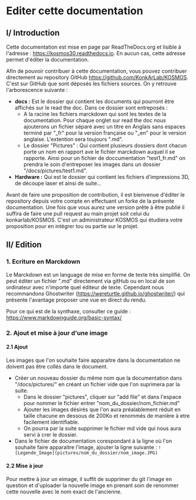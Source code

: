 # Editer cette documentation

## I/ Introduction
Cette documentation est mise en page par ReadTheDocs.org et lisible à l'adresse : https://kosmos30.readthedocs.io. En aucun cas, cette adresse permet d'éditer la documentation. 

Afin de pouvoir contribuer à cette documentation, vous pouvez contribuer directement au repository GitHub https://github.com/KonkArLab/KOSMOS. C'est sur GitHub que sont déposés les fichiers sources. On y retrouve l'arborescence suivante : 
 - **docs :** Est le dossier qui contient les documents qui pourront être affichés sur le read the doc. Dans ce dossier sont entreposés :
   - A la racine les fichiers marckdown qui sont les textes de la documentation. Pour chaque onglet sur read the doc nous ajouterons un fichier séparé avec un titre en Anglais sans espaces terminé par "_fr" pour la version française ou "_en" pour le version anglaise. L'extention sera toujours ".md".
   - Le dossier "Pictures" : Qui contient plusieurs dossiers dont chacun porte un nom en rapport ave le fichier marckdown auquel il se rapporte. Ainsi pour un fichier de doccumentation "test1_fr.md" on prendra le soin d'entreposer les images dans un dossier "/docs/pictures/test1.md".
 - **Hardware :** Qui est le dossier qui contient les fichiers d'impressions 3D, de découpe laser et ainsi de suite...  

Avant de faire une proposition de contribution, il est bienvenue d'éditer le repository depuis votre compte en effectuant un forke de la présente documentation. Une fois que vous aurez une version prête à être publié il suffira de faire une pull request au main projet soit celui du konkarlab/KOSMOS.
C'est un administrateur KOSMOS qui étudiera votre proposition pour en intégrer tou ou partie sur le projet. 


## II/ Edition

### 1. Ecriture en Marckdown
Le Marckdown est un language de mise en forme de texte très simplifié. On peut éditer un fichier ".md" directement via gitHub ou en local de son ordinateur avec n'importe quel éditeur de texte. Cependant nous recommandons Ghostwriter (https://wereturtle.github.io/ghostwriter/) qui présente l'avantage proposer une vue en direct du rendu.

Pour ce qui est de la synthaxe, consulter ce guide : https://www.markdownguide.org/basic-syntax/


### 2. Ajout et mise à jour d'une image

#### 2.1 Ajout
Les images que l'on souhaite faire apparaitre dans la documentation ne doivent pas être collés dans le document. 
 - Créer un nouveau dossier du même nom que la documentation dans "/docs/pictures/" en créant un fichier vide que l'on suprimera par la suite.
   - Dans le dossier "pictures", cliquer sur "add file" et dans l'espace pour nommer le fichier entrer "nom_du_dossier/nom_fichier.md"
   - Ajouter les images désirés que l'on aura préalablement réduit en taille chacune en dessous de 200Ko et renommés de manière à etre facilement identifiable. 
   - On pourra par la suite supprimer le fichier md vide qui nous aura servi à crer le dossier.  
 - Dans le fichier de documentation corespondant à la ligne où l'on souhaite faire apparaitre l'image, ajouter la ligne suivante : 
 ```![Legende_Image](pictures/nom_du_dossier/nom_image.JPG)``` 


#### 2.2 Mise à jour 
Pour mettre à jour un eimage, il suffit de supprimer du git l'image en question et d'uploader la nouvelle image en prenant soin de renommer cette nouvelle avec le nom exact de l'ancienne. 

